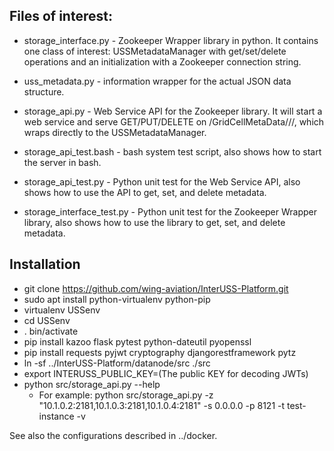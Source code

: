 ## Files of interest:

*   storage_interface.py - Zookeeper Wrapper library in python. It contains
    one class of interest: USSMetadataManager with get/set/delete operations and
    an initialization with a Zookeeper connection string.

*   uss_metadata.py - information wrapper for the actual JSON data structure.

*   storage_api.py - Web Service API for the Zookeeper library. It will
    start a web service and serve GET/PUT/DELETE on
    /GridCellMetaData/<z>/<x>/<y>, which wraps directly to the
    USSMetadataManager.

*   storage_api_test.bash - bash system test script, also shows how to start
    the server in bash.

*   storage_api_test.py - Python unit test for the Web Service API, also
    shows how to use the API to get, set, and delete metadata.

*   storage_interface_test.py - Python unit test for the Zookeeper Wrapper
    library, also shows how to use the library to get, set, and delete metadata.


## Installation

*   git clone https://github.com/wing-aviation/InterUSS-Platform.git
*   sudo apt install python-virtualenv python-pip
*   virtualenv USSenv
*   cd USSenv
*   . bin/activate
*   pip install kazoo flask pytest python-dateutil pyopenssl
*   pip install requests pyjwt cryptography djangorestframework pytz
*   ln -sf ../InterUSS-Platform/datanode/src ./src
*   export INTERUSS_PUBLIC_KEY=(The public KEY for decoding JWTs)
*   python src/storage_api.py --help
    *   For example: python src/storage_api.py -z
        "10.1.0.2:2181,10.1.0.3:2181,10.1.0.4:2181" -s 0.0.0.0 -p 8121 -t
        test-instance  -v

See also the configurations described in ../docker.
